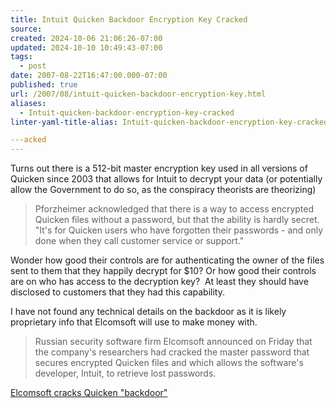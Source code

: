 ```yaml
---
title: Intuit Quicken Backdoor Encryption Key Cracked
source: 
created: 2024-10-06 21:06:26-07:00
updated: 2024-10-10 10:49:43-07:00
tags:
  - post
date: 2007-08-22T16:47:00.000-07:00
published: true
url: /2007/08/intuit-quicken-backdoor-encryption-key.html
aliases:
  - Intuit-quicken-backdoor-encryption-key-cracked
linter-yaml-title-alias: Intuit-quicken-backdoor-encryption-key-cracked

---acked
---
```



Turns out there is a 512-bit master encryption key used in all versions of Quicken since 2003 that allows for Intuit to decrypt your data (or potentially allow the Government to do so, as the conspiracy theorists are theorizing)  

> Pforzheimer acknowledged that there is a way to access encrypted Quicken files without a password, but that the ability is hardly secret. "It's for Quicken users who have forgotten their passwords - and only done when they call customer service or support."

  
Wonder how good their controls are for authenticating the owner of the files sent to them that they happily decrypt for $10? Or how good their controls are on who has access to the decryption key?  At least they should have disclosed to customers that they had this capability.  
  
I have not found any technical details on the backdoor as it is likely proprietary info that Elcomsoft will use to make money with.  
  
  

> Russian security software firm Elcomsoft announced on Friday that the company's researchers had cracked the master password that secures encrypted Quicken files and which allows the software's developer, Intuit, to retrieve lost passwords.

[Elcomsoft cracks Quicken "backdoor"](http://www.securityfocus.com/brief/533?ref=rss)